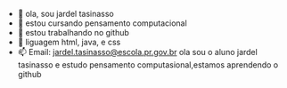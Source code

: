 - 👋 ola, sou  jardel tasinasso
- 👀 estou cursando pensamento computacional 
- 🌱 estou trabalhando no github 
- 💞️ liguagem html, java, e css
- 📫 Email: jardel.tasinasso@escola.pr.gov.br
ola sou o aluno jardel tasinasso e estudo pensamento computasional,estamos aprendendo o github
